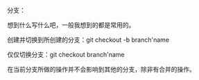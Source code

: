 分支：

想到什么写什么吧，一般我想到的都是常用的。

创建并切换到所创建的分支：git checkout -b branch'name

仅仅切换分支：git checkout branch'name

在当前分支所做的操作并不会影响到其他的分支，除非有合并的操作。
